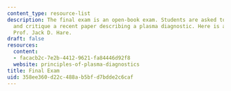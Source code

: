 ```yaml
---
content_type: resource-list
description: The final exam is an open-book exam. Students are asked to summarize
  and critique a recent paper describing a plasma diagnostic. Here is an example by
  Prof. Jack D. Hare.
draft: false
resources:
  content:
  - facacb2c-7e2b-4412-9621-fa84446d92f8
  website: principles-of-plasma-diagnostics
title: Final Exam
uid: 358ee360-d22c-488a-b5bf-d7bdde2c6caf
---
```

